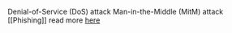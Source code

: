 Denial-of-Service (DoS) attack
Man-in-the-Middle (MitM) attack 
[[Phishing]]
read more [here](https://www.kaspersky.com/blog/fairy-tales-red-hood/28707/)
